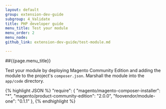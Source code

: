 ```yaml
---
layout: default
group: extension-dev-guide
subgroup: 4_Validate
title: PHP developer guide
menu_title: Test your module
menu_order: 2
menu_node: 
github_link: extension-dev-guide/test-module.md

---
```


##{{page.menu_title}}

Test your module by deploying Magento Community Edition and adding the module to the project's <code>composer.json</code>. Marshall the module into the <code>app/code</code> directory.

{% highlight JSON %}
"require": {
    "magento/magento-composer-installer": "*",
    "magento/product-community-edition": "2.0.0",
    "foovendor/module-one": "0.1.1"
},
{% endhighlight %}
